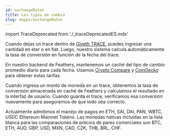 ```yaml
---
id: exchangeRates
title: Los tipos de cambio
slug: dapps/exchangeRates
---
```

import TraceDeprecated from './_traceDeprecatedES.mdx'

<TraceDeprecated />

Cuando dejas un trace dentro de [Giveth TRACE](https://beta.giveth.io), puedes ingresar una cantidad en éter o en fiat. Luego, nuestro sistema calcula automáticamente la tasa de conversión en función de la fecha del trace.

En nuestro backend de Feathers, mantenemos un caché del tipo de cambio promedio diario para cada fecha. Usamos [Crypto Compare](https://min-api.cryptocompare.com/) y [CoinGecko](https://www.coingecko.com/en/api) para obtener estas tarifas.

Cuando ingresa un monto de moneda en un trace, obtenemos la tasa de conversión almacenada en caché de Feathers y calculamos el resultado en la interfaz de usuario. Cuando guarda el trace, verificamos esa conversión nuevamente para asegurarnos de que todo sea correcto.

Actualmente admitimos el manejo de pagos en ETH, SAI, DAI, PAN, WBTC, USDC Ethereum Mainnet Tokens. Las monedas nativas incluidas en la lista blanca para las comparaciones de precios de pares comerciales son BTC, ETH, AUD, GBP, USD, MXN, CAD, CZK, THB, BRL, CHF.